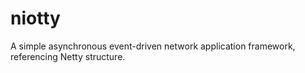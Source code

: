 niotty
======

A simple asynchronous event-driven network application framework, referencing Netty structure.
